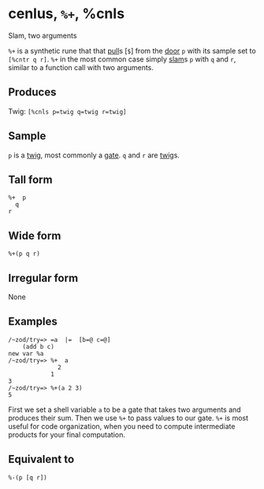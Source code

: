 cenlus, `%+`, %cnls
============================

Slam, two arguments

`%+` is a synthetic rune that that [pull]()s [`$`] from the [door]() `p`
with its sample set to `[%cntr q r]`. `%+` in the most common case
simply [slam]()s `p` with `q` and `r`, similar to a function call with
two arguments.

Produces
--------

Twig: `[%cnls p=twig q=twig r=twig]`

Sample
------

`p` is a [twig](), most commonly a [gate](). `q` and `r` are [twig]()s.

Tall form
---------

    %+  p
      q
    r

Wide form
---------

    %+(p q r)

Irregular form
--------------

None

Examples
--------

    /~zod/try=> =a  |=  [b=@ c=@]
        (add b c)
    new var %a
    /~zod/try=> %+  a
                  2
                1
    3
    /~zod/try=> %+(a 2 3)
    5

First we set a shell variable `a` to be a gate that takes two arguments
and produces their sum. Then we use `%+` to pass values to our gate.
`%+` is most useful for code organization, when you need to compute
intermediate products for your final computation.

Equivalent to
-------------

    %-(p [q r])
